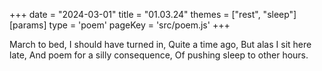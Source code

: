 +++
date = "2024-03-01"
title = "01.03.24"
themes = ["rest", "sleep"]
[params]
  type = 'poem'
  pageKey = 'src/poem.js'
+++

March to bed,
I should have turned in,
Quite a time ago,
But alas I sit here late,
And poem for a silly consequence,
Of pushing sleep to other hours.
